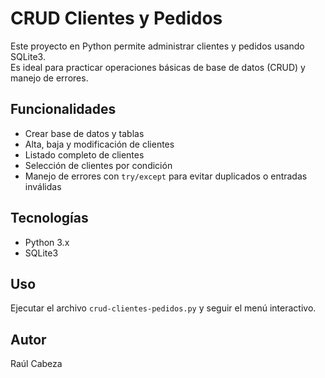 # CRUD Clientes y Pedidos

Este proyecto en Python permite administrar clientes y pedidos usando SQLite3.  
Es ideal para practicar operaciones básicas de base de datos (CRUD) y manejo de errores.

## Funcionalidades
- Crear base de datos y tablas
- Alta, baja y modificación de clientes
- Listado completo de clientes
- Selección de clientes por condición
- Manejo de errores con `try/except` para evitar duplicados o entradas inválidas

## Tecnologías
- Python 3.x
- SQLite3

## Uso
Ejecutar el archivo `crud-clientes-pedidos.py` y seguir el menú interactivo.

## Autor
Raúl Cabeza
